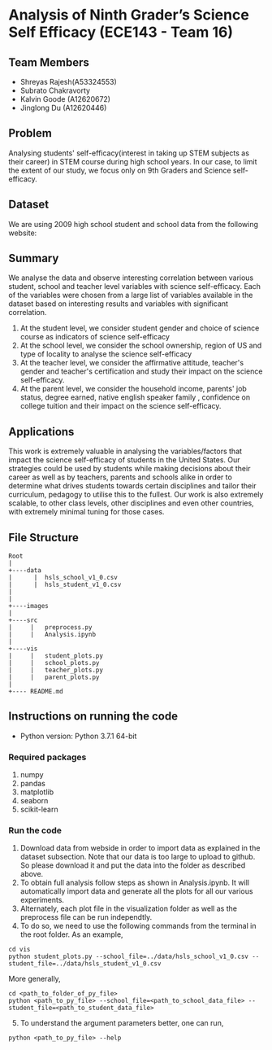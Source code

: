 # Analysis of Ninth Grader’s Science Self Efficacy (ECE143 - Team 16)

## Team Members
- Shreyas Rajesh(A53324553)
- Subrato Chakravorty
- Kalvin Goode (A12620672)
- Jinglong Du (A12620446)

## Problem
Analysing students' self-efficacy(interest in taking up STEM subjects as their career) in STEM course during high school years.
In our case, to limit the extent of our study, we focus only on 9th Graders and Science self-efficacy.

## Dataset

We are using 2009 high school student and school data from the following website:


## Summary
We analyse the data and observe interesting correlation between various student, school and teacher level variables with science self-efficacy. Each of the variables were chosen from a large list of variables available in the dataset based on interesting results and variables with significant correlation.

1. At the student level, we consider student gender and choice of science course as indicators of science self-efficacy
2. At the school level, we consider the school ownership, region of US and type of locality to analyse the science self-efficacy
3. At the teacher level, we consider the affirmative attitude, teacher's gender and teacher's certification and study their impact on the science self-efficacy. 
4. At the parent level, we consider the household income, parents' job status, degree earned, native english speaker family , confidence on college tuition and their impact on the science self-efficacy.

## Applications
This work is extremely valuable in analysing the variables/factors that impact the science self-efficacy of students in the United States. Our strategies could be used by students while making decisions about their career as well as by teachers, parents and schools alike in order to determine what drives students towards certain disciplines and tailor their curriculum, pedagogy to utilise this to the fullest. Our work is also extremely scalable, to other class levels, other disciplines and even other countries, with extremely minimal tuning for those cases.  

## File Structure
```
Root
|
+----data
|      |  hsls_school_v1_0.csv
|      |  hsls_student_v1_0.csv
|
|
+----images
|
+----src
|     |   preprocess.py
|     |   Analysis.ipynb
|
+----vis
|     |   student_plots.py
|     |   school_plots.py
|     |   teacher_plots.py
|     |   parent_plots.py
|
+---- README.md

```

## Instructions on running the code

* Python version: Python 3.7.1 64-bit
### Required packages

1. numpy
1. pandas
2. matplotlib
3. seaborn
4. scikit-learn

### Run the code

1. Download data from webside in order to import data as explained in the dataset subsection. Note that our data is too large to upload to github. So please download it and put the data into the folder as described above.
2. To obtain full analysis follow steps as shown in Analysis.ipynb. It will automatically import data and generate all the plots for all our various experiments.
3. Alternately, each plot file in the visualization folder as well as the preprocess file can be run independtly.
4. To do so, we need to use the following commands from the terminal in the root folder. As an example,
```
cd vis
python student_plots.py --school_file=../data/hsls_school_v1_0.csv --student_file=../data/hsls_student_v1_0.csv
```
More generally, 
```
cd <path_to_folder_of_py_file>
python <path_to_py_file> --school_file=<path_to_school_data_file> --student_file=<path_to_student_data_file>
```
5. To understand the argument parameters better, one can run,
```
python <path_to_py_file> --help
```

